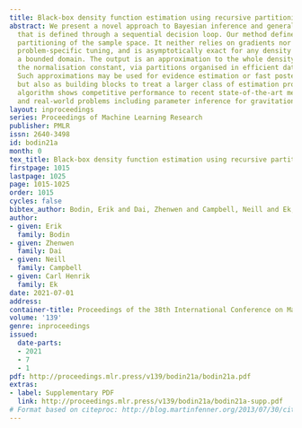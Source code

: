 ```yaml
---
title: Black-box density function estimation using recursive partitioning
abstract: We present a novel approach to Bayesian inference and general Bayesian computation
  that is defined through a sequential decision loop. Our method defines a recursive
  partitioning of the sample space. It neither relies on gradients nor requires any
  problem-specific tuning, and is asymptotically exact for any density function with
  a bounded domain. The output is an approximation to the whole density function including
  the normalisation constant, via partitions organised in efficient data structures.
  Such approximations may be used for evidence estimation or fast posterior sampling,
  but also as building blocks to treat a larger class of estimation problems. The
  algorithm shows competitive performance to recent state-of-the-art methods on synthetic
  and real-world problems including parameter inference for gravitational-wave physics.
layout: inproceedings
series: Proceedings of Machine Learning Research
publisher: PMLR
issn: 2640-3498
id: bodin21a
month: 0
tex_title: Black-box density function estimation using recursive partitioning
firstpage: 1015
lastpage: 1025
page: 1015-1025
order: 1015
cycles: false
bibtex_author: Bodin, Erik and Dai, Zhenwen and Campbell, Neill and Ek, Carl Henrik
author:
- given: Erik
  family: Bodin
- given: Zhenwen
  family: Dai
- given: Neill
  family: Campbell
- given: Carl Henrik
  family: Ek
date: 2021-07-01
address:
container-title: Proceedings of the 38th International Conference on Machine Learning
volume: '139'
genre: inproceedings
issued:
  date-parts:
  - 2021
  - 7
  - 1
pdf: http://proceedings.mlr.press/v139/bodin21a/bodin21a.pdf
extras:
- label: Supplementary PDF
  link: http://proceedings.mlr.press/v139/bodin21a/bodin21a-supp.pdf
# Format based on citeproc: http://blog.martinfenner.org/2013/07/30/citeproc-yaml-for-bibliographies/
---
```

